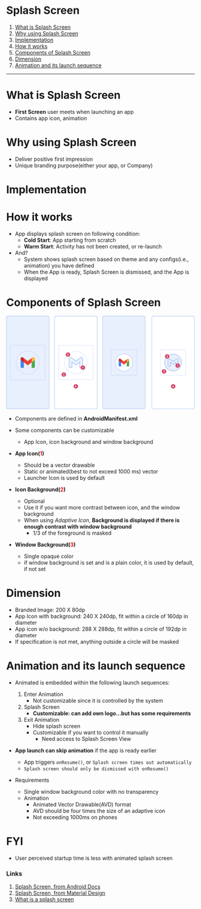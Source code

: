 # Splash Screen


1. [What is Splash Screen](#What-is-Splash-Screen)
2. [Why using Splash Screen](#Why-using-Splash-Screen)
3. [Implementation](#Implementation)
4. [How it works](#How-it-works)
5. [Components of Splash Screen](#Components-of-Splash-Screen)
6. [Dimension](#Dimension)
7. [Animation and its launch sequence](#Animation-and-its-launch-sequence)
---

# What is Splash Screen
- **First Screen** user meets when launching an app
- Contains app icon, animation


# Why using Splash Screen
- Deliver positive first impression
- Unique branding purpose(either your app, or Company)

# Implementation


# How it works
- App displays splash screen on following condition:
    - **Cold Start**: App starting from scratch 
    - **Warm Start**: Activity has not been created, or re-launch
- And?
    - System shows splash screen based on theme and any configs(i.e., animation) you have defined
    - When the App is ready, Splash Screen is dismissed, and the App is displayed
    
# Components of Splash Screen
![components-of-splash-screen](res/splash-screen-composition.png)
- Components are defined in **AndroidManifest.xml**
- Some components can be customizable
    - App Icon, icon background and window background
- **App Icon(<span style="color:red">1</span>)**
    - Should be a vector drawable
    - Static or animated(best to not exceed 1000 ms) vector
    - Launcher Icon is used by default
    
- **Icon Background(<span style="color:red">2</span>)**
    - Optional
    - Use it if you want more contrast between icon, and the window background
    - When using *Adaptive Icon*, **Background is displayed if there is enough contrast with window background**
        - 1/3 of the foreground is masked
- **Window Background(<span style="color:red">3</span>)**
    - Single opaque color
    - if window background is set and is a plain color, it is used by default, if not set
    
# Dimension
- Branded Image: 200 X 80dp
- App Icon with background: 240 X 240dp, fit within a circle of 160dp in diameter
- App icon w/o background: 288 X 288dp, fit within a circle of 192dp in diameter
- If specification is not met, anything outside a circle will be masked

# Animation and its launch sequence
- Animated is embedded within the following launch sequences:
    1. Enter Animation
       - Not customizable since it is controlled by the system
    2. Splash Screen
       - **Customizable: can add own logo...but has some requirements**
    3. Exit Animation
        - Hide splash screen
        - Customizable if you want to control it manually 
            - Need access to Splash Screen View

- **App launch can skip animation** if the app is ready earlier
    - App triggers `onResume()`, or `Splash screen times out automatically`
    - `Splash screen should only be dismissed with onResume()`

- Requirements
    - Single window background color with no transparency
    - Animation
        - Animated Vector Drawable(AVD) format
        - AVD should be four times the size of an adaptive icon
        - Not exceeding 1000ms on phones
    
# FYI
- User perceived startup time is less with animated splash screen

### Links

1. [Splash Screen, from Android Docs](https://developer.android.com/guide/topics/ui/splash-screen)
2. [Splash Screen, from Material Design](https://material.io/design/communication/launch-screen.html#usage)
3. [What is a splash screen](https://bootcamp.uxdesign.cc/what-is-a-splash-screen-2980602f83f8)